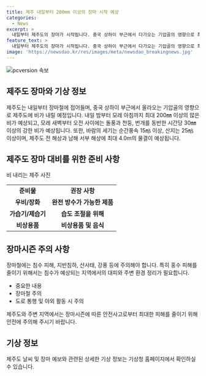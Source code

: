 ```yaml
---
title: 제주 내일부터 200mm 이상의 장마 시작 예상
categories:
  - News
excerpt: >
  내일부터 제주도의 장마가 시작됩니다. 중국 상하이 부근에서 다가오는 기압골의 영향으로 최대 200㎜ 이상의 많은 비가 예상되며, 모레에는 30㎜ 이상의 강한 비와 돌풍, 천둥, 번개가 동반될 것으로 전망됩니다. 바람의 세기는 15㎧ 이상이며 20일부터 최대 4.0m의 물결이 예상됩니다. 장마는 제주도를 시작으로 남부, 중부지방으로 확대될 예정입니다.
feature_text: >
  내일부터 제주도의 장마가 시작됩니다. 중국 상하이 부근에서 다가오는 기압골의 영향으로 최대 200㎜ 이상의 많은 비가 예상되며, 모레에는 30㎜ 이상의 강한 비와 돌풍, 천둥, 번개가 동반될 것으로 전망됩니다. 바람의 세기는 15㎧ 이상이며 20일부터 최대 4.0m의 물결이 예상됩니다. 장마는 제주도를 시작으로 남부, 중부지방으로 확대될 예정입니다.
image: 'https://newsdao.kr/res/images/meta/newsdao_breakingnews.jpg'
---
```


<p><img src="https://newsdao.kr/res/images/meta/newsdao_breakingnews.jpg" alt="pcversion 속보" /></p>

<h2 data-ke-size="size26">제주도 장마와 기상 정보</h2>

<p data-ke-size="size16">제주도는 내일부터 장마철에 접어들며, 중국 상하이 부근에서 올라오는 기압골의 영향으로 제주도에 비가 내릴 예정입니다. 내일 밤부터 모레 아침까지 최대 200㎜ 이상의 많은 비가 예상되고, 모레 새벽부터 오전 사이에는 돌풍과 천둥, 번개를 동반한 시간당 30㎜ 이상의 강한 비가 예상됩니다. 또한, 바람의 세기는 순간풍속 15㎧ 이상, 산지는 25㎧ 이상이며, 제주도 전 해상과 남해 서부 해상에 최대 4.0m의 물결이 예상됩니다.</p>

<h2 data-ke-size="size26">제주도 장마 대비를 위한 준비 사항</h2>

<p data-ke-size="size16">비 내리는 제주 사진</p>

<table>
    <tr>
        <td style="text-align: center; height: 17px;"><b>준비물</b></td>
        <td style="text-align: center; height: 17px;"><b>권장 사항</b></td>
    </tr>
    <tr>
        <td style="text-align: center; height: 17px;"><b>우비/장화</b></td>
        <td style="text-align: center; height: 17px;"><b>완전 방수가 가능한 제품</b></td>
    </tr>
    <tr>
        <td style="text-align: center; height: 17px;"><b>가습기/제습기</b></td>
        <td style="text-align: center; height: 17px;"><b>습도 조절을 위해</b></td>
    </tr>
    <tr>
        <td style="text-align: center; height: 17px;"><b>비상용품</b></td>
        <td style="text-align: center; height: 17px;"><b>비상용품 및 음식</b></td>
    </tr>
</table>

<h2 data-ke-size="size26">장마시즌 주의 사항</h2>

<p data-ke-size="size16">장마철에는 침수 피해, 지반침하, 산사태, 강풍 등에 주의해야 합니다. 특히 홍수 피해를 줄이기 위해서는 침수가 예상되는 지역에서의 대피와 주변 환경 정리가 필요합니다.</p>

<ul>
    <li>중요한 내용</li>
    <li>장마철 주의</li>
    <li>도로 통행 및 야외 활동 시 주의</li>
</ul>

<p data-ke-size="size16">제주도와 주변 지역에서는 장마시즌에 따른 안전사고로부터 최대한 피해를 줄이기 위해 안전에 주의해 주시기 바랍니다.</p>

<h2 data-ke-size="size26">기상 정보</h2>

<p data-ke-size="size16">제주도 날씨 및 장마 예보와 관련된 상세한 기상 정보는 기상청 홈페이지에서 확인하실 수 있습니다.</p>

